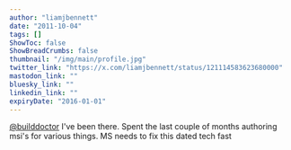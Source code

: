 ```yaml
---
author: "liamjbennett"
date: "2011-10-04"
tags: []
ShowToc: false
ShowBreadCrumbs: false
thumbnail: "/img/main/profile.jpg"
twitter_link: "https://x.com/liamjbennett/status/121114583623680000"
mastodon_link: ""
bluesky_link: ""
linkedin_link: ""
expiryDate: "2016-01-01"
---
```


[@builddoctor](https://x.com/builddoctor) I've been there. Spent the last couple of months authoring msi's for various things. MS needs to fix this dated tech fast

